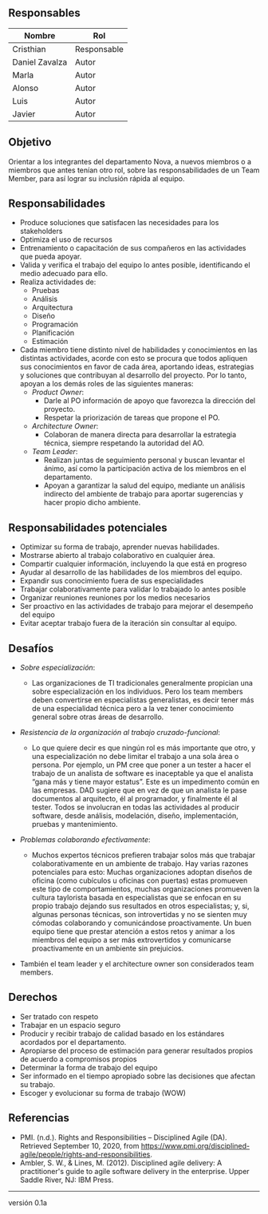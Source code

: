 ## Responsables 
| Nombre | Rol | 
| -------- | -------- | 
| Cristhian    | Responsable     | 
| Daniel Zavalza    | Autor     | 
| Marla   | Autor     |
| Alonso    | Autor     | 
| Luis    | Autor     |
| Javier    | Autor     |


## Objetivo

Orientar a los integrantes del departamento Nova, a nuevos miembros o a miembros que antes tenían otro rol, sobre las responsabilidades de un Team Member, para así lograr su inclusión rápida al equipo.

## Responsabilidades
* Produce soluciones que satisfacen las necesidades para los stakeholders
* Optimiza el uso de recursos
* Entrenamiento o capacitación de sus compañeros en las actividades que pueda apoyar.
* Valida y verifica el trabajo del equipo lo antes posible, identificando el medio adecuado para ello.
* Realiza actividades de:
    * Pruebas
    * Análisis
    * Arquitectura
    * Diseño
    * Programación
    * Planificación
    * Estimación
* Cada miembro tiene distinto nivel de habilidades y conocimientos en las distintas actividades, acorde con esto se procura que todos apliquen sus conocimientos en favor de cada área, aportando ideas, estrategias y soluciones que contribuyan al desarrollo del proyecto. Por lo tanto, apoyan a los demás roles de las siguientes maneras:
    * *Product Owner*:
        * Darle al PO información de apoyo que favorezca la dirección del proyecto.
        * Respetar la priorización de tareas que propone el PO.
    * *Architecture Owner*:
        * Colaboran de manera directa para desarrollar la estrategia técnica, siempre respetando la autoridad del AO.
    * *Team Leader*:
        * Realizan juntas de seguimiento personal y buscan levantar el ánimo, así como la participación activa de los miembros en el departamento. 
        * Apoyan a garantizar la salud del equipo, mediante un análisis indirecto del ambiente de trabajo para aportar sugerencias y hacer propio dicho ambiente.

## Responsabilidades potenciales
* Optimizar su forma de trabajo, aprender nuevas habilidades.
* Mostrarse abierto al trabajo colaborativo en cualquier área.
* Compartir cualquier información, incluyendo la que está en progreso
* Ayudar al desarrollo de las habilidades de los miembros del equipo.
* Expandir sus conocimiento fuera de sus especialidades
* Trabajar colaborativamente para validar lo trabajado lo antes posible
* Organizar reuniones reuniones por los medios necesarios
* Ser proactivo en las actividades de trabajo para mejorar el desempeño del equipo
* Evitar aceptar trabajo fuera de la iteración sin consultar al equipo.

## Desafíos
* *Sobre especialización*: 
    * Las organizaciones de TI tradicionales generalmente propician una sobre especialización en los individuos. Pero los team members deben convertirse en especialistas generalistas, es decir tener más de una especialidad técnica pero a la vez tener conocimiento general sobre otras áreas de desarrollo.

* *Resistencia de la organización al trabajo cruzado-funcional*:
    *  Lo que quiere decir es que ningún rol es más importante que otro, y una especialización no debe limitar el trabajo a una sola área o persona. Por ejemplo, un PM cree que poner a un tester a hacer el trabajo de un analista de software es inaceptable ya que el analista “gana más y tiene mayor estatus”. Este es un impedimento común en las empresas. DAD sugiere que en vez de que un analista le pase documentos al arquitecto, él al programador, y finalmente él al tester. Todos se involucran en todas las actividades al producir software, desde análisis, modelación, diseño, implementación, pruebas y mantenimiento. 

* *Problemas colaborando efectivamente*: 
    * Muchos expertos técnicos prefieren trabajar solos más que trabajar colaborativamente en un ambiente de trabajo. Hay varias razones potenciales para esto: Muchas organizaciones adoptan diseños de oficina (como cubículos u oficinas con puertas) estas promueven este tipo de comportamientos, muchas organizaciones promueven la cultura taylorista basada en especialistas que se enfocan en su propio trabajo dejando sus resultados en otros especialistas; y, si, algunas personas técnicas, son introvertidas y no se sienten muy cómodas colaborando y comunicándose proactivamente. Un buen equipo tiene que prestar atención a estos retos y animar a los miembros del equipo a ser más extrovertidos y comunicarse proactivamente en un ambiente sin prejuicios.

* También el team leader y el architecture owner son considerados team members.

## Derechos
* Ser tratado con respeto
* Trabajar en un espacio seguro
* Producir y recibir trabajo de calidad basado en los estándares acordados por el departamento.
* Apropiarse del proceso de estimación para generar resultados propios de acuerdo a compromisos propios
* Determinar la forma de trabajo del equipo
* Ser informado en el tiempo apropiado sobre las decisiones que afectan su trabajo.
* Escoger y evolucionar su forma de trabajo (WOW)

## Referencias
* PMI. (n.d.). Rights and Responsibilities – Disciplined Agile (DA). Retrieved September 10, 2020, from https://www.pmi.org/disciplined-agile/people/rights-and-responsibilities.
* Ambler, S. W., & Lines, M. (2012). Disciplined agile delivery: A practitioner's guide to agile software delivery in the enterprise. Upper Saddle River, NJ: IBM Press.

***
versión 0.1a
